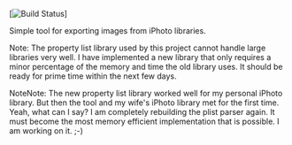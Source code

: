 [![Build Status](https://travis-ci.org/misaure/iphoto-db.svg?branch=master)]

Simple tool for exporting images from iPhoto libraries.

Note: The property list library used by this project cannot handle large libraries very well. I have implemented a new
library that only requires a minor percentage of the memory and time the old library uses. It should be ready for prime time
within the next few days.

NoteNote: The new property list library worked well for my personal iPhoto library. But then the tool and my wife's iPhoto
library met for the first time. Yeah, what can I say? I am completely rebuilding the plist parser again. It must become the
most memory efficient implementation that is possible. I am working on it. ;-)

